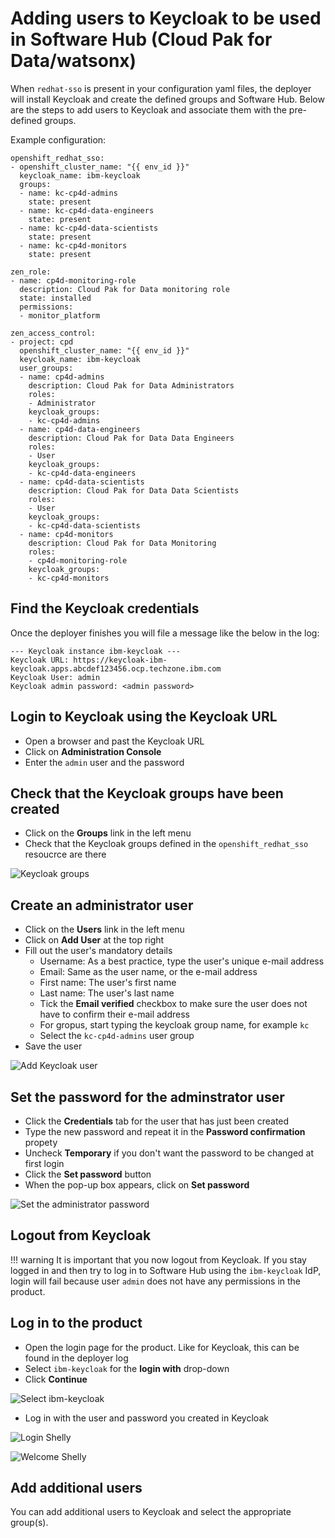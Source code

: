 # Adding users to Keycloak to be used in Software Hub (Cloud Pak for Data/watsonx)

When `redhat-sso` is present in your configuration yaml files, the deployer will install Keycloak and create the defined groups and Software Hub. Below are the steps to add users to Keycloak and associate them with the pre-defined groups.

Example configuration:
```
openshift_redhat_sso:
- openshift_cluster_name: "{{ env_id }}"
  keycloak_name: ibm-keycloak
  groups:
  - name: kc-cp4d-admins
    state: present
  - name: kc-cp4d-data-engineers
    state: present
  - name: kc-cp4d-data-scientists
    state: present
  - name: kc-cp4d-monitors
    state: present

zen_role:
- name: cp4d-monitoring-role
  description: Cloud Pak for Data monitoring role
  state: installed
  permissions:
  - monitor_platform

zen_access_control:
- project: cpd
  openshift_cluster_name: "{{ env_id }}"
  keycloak_name: ibm-keycloak
  user_groups:
  - name: cp4d-admins
    description: Cloud Pak for Data Administrators
    roles:
    - Administrator
    keycloak_groups:
    - kc-cp4d-admins
  - name: cp4d-data-engineers
    description: Cloud Pak for Data Data Engineers
    roles:
    - User
    keycloak_groups:
    - kc-cp4d-data-engineers
  - name: cp4d-data-scientists
    description: Cloud Pak for Data Data Scientists
    roles:
    - User
    keycloak_groups:
    - kc-cp4d-data-scientists
  - name: cp4d-monitors
    description: Cloud Pak for Data Monitoring
    roles:
    - cp4d-monitoring-role
    keycloak_groups:
    - kc-cp4d-monitors
```

## Find the Keycloak credentials
Once the deployer finishes you will file a message like the below in the log:
```
--- Keycloak instance ibm-keycloak ---
Keycloak URL: https://keycloak-ibm-keycloak.apps.abcdef123456.ocp.techzone.ibm.com
Keycloak User: admin
Keycloak admin password: <admin password>
```

## Login to Keycloak using the Keycloak URL

* Open a browser and past the Keycloak URL
* Click on **Administration Console**
* Enter the `admin` user and the password

## Check that the Keycloak groups have been created

* Click on the **Groups** link in the left menu
* Check that the Keycloak groups defined in the `openshift_redhat_sso` resoucrce are there

![Keycloak groups](images/keycloak-groups.png)

## Create an administrator user

* Click on the **Users** link in the left menu
* Click on **Add User** at the top right
* Fill out the user's mandatory details
  * Username: As a best practice, type the user's unique e-mail address
  * Email: Same as the user name, or the e-mail address
  * First name: The user's first name
  * Last name: The user's last name
  * Tick the **Email verified** checkbox to make sure the user does not have to confirm their e-mail address
  * For gropus, start typing the keycloak group name, for example `kc`
  * Select the `kc-cp4d-admins` user group
* Save the user

![Add Keycloak user](images/keycloak-add-user.png)

## Set the password for the adminstrator user

* Click the **Credentials** tab for the user that has just been created
* Type the new password and repeat it in the **Password confirmation** propety
* Uncheck **Temporary** if you don't want the password to be changed at first login
* Click the **Set password** button
* When the pop-up box appears, click on **Set password**

![Set the administrator password](images/keycloak-set-admin-password.png)

## Logout from Keycloak

!!! warning
    It is important that you now logout from Keycloak. If you stay logged in and then try to log in to Software Hub using the `ibm-keycloak` IdP, login will fail because user `admin` does not have any permissions in the product.

## Log in to the product

* Open the login page for the product. Like for Keycloak, this can be found in the deployer log
* Select `ibm-keycloak` for the **login with** drop-down
* Click **Continue**

![Select ibm-keycloak](./images/keycloak-select-ibm-keycloak.png)

* Log in with the user and password you created in Keycloak

![Login Shelly](./images/keycloak-login-product-shelly.png)

![Welcome Shelly](./images/keycloak-login-product-welcome-shelly.png)

## Add additional users

You can add additional users to Keycloak and select the appropriate group(s).